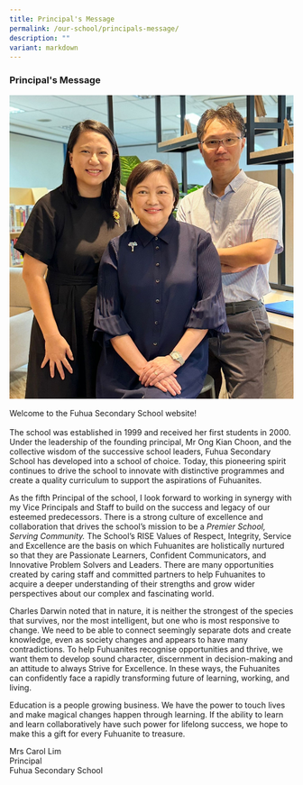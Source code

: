 ```yaml
---
title: Principal's Message
permalink: /our-school/principals-message/
description: ""
variant: markdown
---
```

### Principal's Message

![](/images/2024_P_and_VPs.jpeg)

Welcome to the Fuhua Secondary School website!
<br> 
<br> The school was established in 1999 and received her first students in 2000. Under the leadership of the founding principal, Mr Ong Kian Choon, and the collective wisdom of the successive school leaders, Fuhua Secondary School has developed into a school of choice. Today, this pioneering spirit continues to drive the school to innovate with distinctive programmes and create a quality curriculum to support the aspirations of Fuhuanites. &nbsp;

As the fifth Principal of the school, I look forward to working in synergy with my Vice Principals and Staff to build on the success and legacy of our esteemed predecessors. There is a strong culture of excellence and collaboration that drives the school’s mission to be a _Premier School, Serving Community._ The School’s RISE Values of Respect, Integrity, Service and Excellence are the basis on which Fuhuanites are holistically nurtured so that they are Passionate Learners, Confident Communicators, and Innovative Problem Solvers and Leaders. There are many opportunities created by caring staff and committed partners to help Fuhuanites to acquire a deeper understanding of their strengths and grow wider perspectives about our complex and fascinating world.

Charles Darwin noted that in nature, it is neither the strongest of the species that survives, nor the most intelligent, but one who is most responsive to change. We need to be able to connect seemingly separate dots and create knowledge, even as society changes and appears to have many contradictions. To help Fuhuanites recognise opportunities and thrive, we want them to develop sound character, discernment in decision-making and an attitude to always Strive for Excellence. In these ways, the Fuhuanites can confidently face a rapidly transforming future of learning, working, and living.&nbsp;&nbsp;

Education is a people growing business. We have the power to touch lives and make magical changes happen through learning. If the ability to learn and learn collaboratively have such power for lifelong success, we hope to make this a gift for every Fuhuanite to treasure.

Mrs Carol Lim<br>Principal <br> Fuhua Secondary School